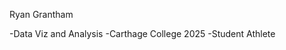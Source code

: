 Ryan Grantham

-Data Viz and Analysis
-Carthage College 2025
-Student Athlete



<!---
ryangrantham/ryangrantham is a ✨ special ✨ repository because its `README.md` (this file) appears on your GitHub profile.
You can click the Preview link to take a look at your changes.
--->
